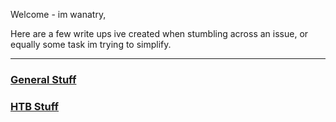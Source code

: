Welcome - im wanatry,

Here are a few write ups ive created when stumbling across an issue, or equally some task im trying to simplify.

_______________________________________________________________


### [General Stuff](https://wanatry.github.io/general/)

### [HTB Stuff](https://wanatry.github.io/HTB/)

